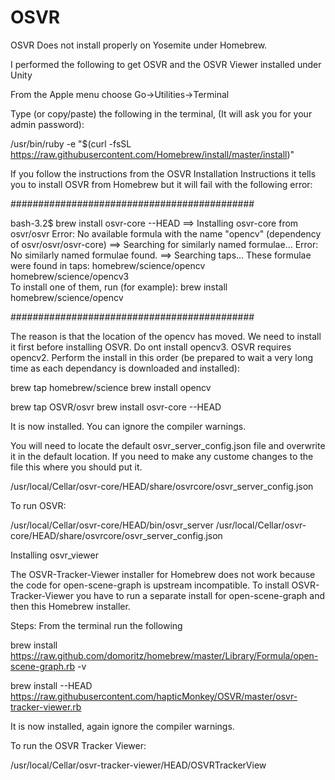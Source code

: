 # OSVR

OSVR Does not install properly on Yosemite under Homebrew.

I performed the following to get OSVR and the OSVR Viewer installed under Unity

From the Apple menu choose Go->Utilities->Terminal

Type (or copy/paste) the following in the terminal, (It will ask you for your admin password): 

/usr/bin/ruby -e "$(curl -fsSL https://raw.githubusercontent.com/Homebrew/install/master/install)"

If you follow the instructions from the OSVR Installation Instructions it tells you to install OSVR from Homebrew but it will fail with the following error:

############################################

bash-3.2$ brew install osvr-core --HEAD
==> Installing osvr-core from osvr/osvr
Error: No available formula with the name "opencv" (dependency of osvr/osvr/osvr-core)
==> Searching for similarly named formulae...
Error: No similarly named formulae found.
==> Searching taps...
These formulae were found in taps:
homebrew/science/opencv                  homebrew/science/opencv3               
To install one of them, run (for example):
  brew install homebrew/science/opencv

############################################

The reason is that the location of the opencv has moved.  We need to install it first before installing OSVR.  Do ont install opencv3.  OSVR requires opencv2. Perform the install in this order (be prepared to wait a very long time as each dependancy is downloaded and installed):

brew tap homebrew/science
brew install opencv

brew tap OSVR/osvr
brew install osvr-core --HEAD

It is now installed.  You can ignore the compiler warnings.

You will need to locate the default osvr_server_config.json file and overwrite it in the default location.  If you need to make any custome changes to the file this where you should put it.

/usr/local/Cellar/osvr-core/HEAD/share/osvrcore/osvr_server_config.json

To run OSVR:

/usr/local/Cellar/osvr-core/HEAD/bin/osvr_server /usr/local/Cellar/osvr-core/HEAD/share/osvrcore/osvr_server_config.json


Installing osvr_viewer

The OSVR-Tracker-Viewer installer for Homebrew does not work because the code for open-scene-graph is upstream incompatible.  To install OSVR-Tracker-Viewer you have to run a separate install for open-scene-graph and then this Homebrew installer.

Steps: From the terminal run the following

brew install https://raw.github.com/domoritz/homebrew/master/Library/Formula/open-scene-graph.rb -v

brew install --HEAD https://raw.githubusercontent.com/hapticMonkey/OSVR/master/osvr-tracker-viewer.rb

It is now installed, again ignore the compiler warnings.

To run the OSVR Tracker Viewer:

/usr/local/Cellar/osvr-tracker-viewer/HEAD/OSVRTrackerView

